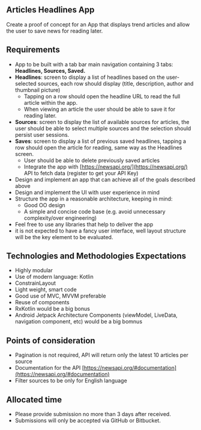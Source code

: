 ## Articles Headlines App
Create a proof of concept for an App that displays trend articles and allow the user to save news for reading later.

## Requirements
- App to be built with a tab bar main navigation containing 3 tabs: **Headlines, Sources, Saved.**
- **Headlines**: screen to display a list of headlines based on the user-selected sources, each row should display (title, description, author and thumbnail picture)
  - Tapping on a row should open the headline URL to read the full article within the app.
  - When viewing an article the user should be able to save it for reading later.
- **Sources**: screen to display the list of available sources for articles, the user should be able to select multiple sources and the selection should persist user sessions.
- **Saves**: screen to display a list of previous saved headlines, tapping a row should open the article for reading, same way as the Headlines screen.
  - User should be able to delete previously saved articles
  - Integrate the app with [https://newsapi.org/](https://newsapi.org/) API to fetch data (register to get your API Key)
- Design and implement an app that can achieve all of the goals described above
- Design and implement the UI with user experience in mind
- Structure the app in a reasonable architecture, keeping in mind:
  - Good OO design
  - A simple and concise code base (e.g. avoid unnecessary complexity/over engineering)
- Feel free to use any libraries that help to deliver the app
- it is not expected to have a fancy user interface, well layout structure will be the key element to be evaluated.

## Technologies and Methodologies Expectations
- Highly modular
- Use of modern language: Kotlin
- ConstrainLayout
- Light weight, smart code
- Good use of MVC, MVVM preferable
- Reuse of components
- RxKotlin would be a big bonus
- Android Jetpack Architecture Components (viewModel, LiveData, navigation component, etc) would be a big bomnus

## Points of consideration
- Pagination is not required, API will return only the latest 10 articles per source
- Documentation for the API [https://newsapi.org/#documentation](https://newsapi.org/#documentation)
- Filter sources to be only for English language

## Allocated time
- Please provide submission no more than 3 days after received.
- Submissions will only be accepted via GitHub or Bitbucket.
